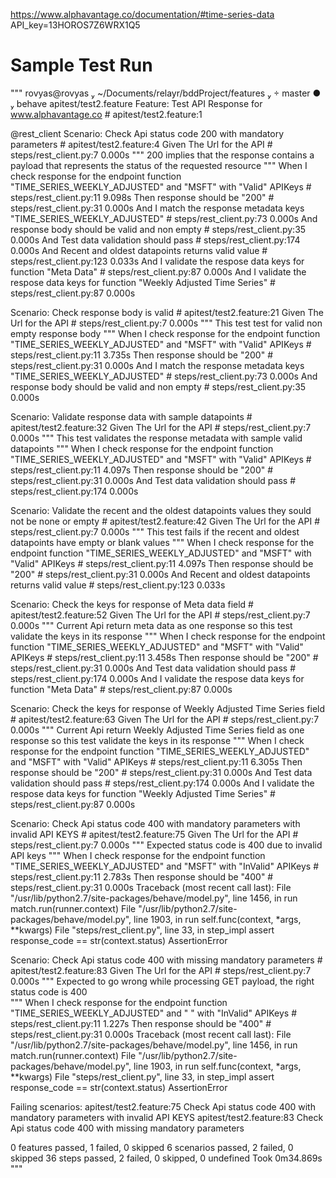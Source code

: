https://www.alphavantage.co/documentation/#time-series-data
API_key=13HOROS7Z6WRX1Q5




# Sample Test Run 


"""
rovyas@rovyas  ~/Documents/relayr/bddProject/features   master ●  behave apitest/test2.feature
Feature: Test API Response for www.alphavantage.co # apitest/test2.feature:1

  @rest_client
  Scenario: Check Api status code 200 with mandatory parameters                                                   # apitest/test2.feature:4
    Given The Url for the API                                                                                     # steps/rest_client.py:7 0.000s
      """
      200 implies that the response contains a payload that represents the status of the requested resource
      """
    When I check response for the endpoint function "TIME_SERIES_WEEKLY_ADJUSTED" and "MSFT" with "Valid" APIKeys # steps/rest_client.py:11 9.098s
    Then response should be "200"                                                                                 # steps/rest_client.py:31 0.000s
    And I match the response metadata keys "TIME_SERIES_WEEKLY_ADJUSTED"                                          # steps/rest_client.py:73 0.000s
    And response body should be valid and non empty                                                               # steps/rest_client.py:35 0.000s
    And Test data validation should pass                                                                          # steps/rest_client.py:174 0.000s
    And Recent and oldest datapoints returns valid value                                                          # steps/rest_client.py:123 0.033s
    And I validate the respose data keys for function "Meta Data"                                                 # steps/rest_client.py:87 0.000s
    And I validate the respose data keys for function "Weekly Adjusted Time Series"                               # steps/rest_client.py:87 0.000s

  Scenario: Check response body is valid                                                                          # apitest/test2.feature:21
    Given The Url for the API                                                                                     # steps/rest_client.py:7 0.000s
      """
      This test test for valid non empty response body
      """
    When I check response for the endpoint function "TIME_SERIES_WEEKLY_ADJUSTED" and "MSFT" with "Valid" APIKeys # steps/rest_client.py:11 3.735s
    Then response should be "200"                                                                                 # steps/rest_client.py:31 0.000s
    And I match the response metadata keys "TIME_SERIES_WEEKLY_ADJUSTED"                                          # steps/rest_client.py:73 0.000s
    And response body should be valid and non empty                                                               # steps/rest_client.py:35 0.000s

  Scenario: Validate response data with sample datapoints                                                         # apitest/test2.feature:32
    Given The Url for the API                                                                                     # steps/rest_client.py:7 0.000s
      """
      This test validates the response metadata with sample valid datapoints
      """
    When I check response for the endpoint function "TIME_SERIES_WEEKLY_ADJUSTED" and "MSFT" with "Valid" APIKeys # steps/rest_client.py:11 4.097s
    Then response should be "200"                                                                                 # steps/rest_client.py:31 0.000s
    And Test data validation should pass                                                                          # steps/rest_client.py:174 0.000s

  Scenario: Validate the recent and the oldest datapoints values they sould not be none or empty                  # apitest/test2.feature:42
    Given The Url for the API                                                                                     # steps/rest_client.py:7 0.000s
      """
      This test fails if the recent and oldest datapoints have  empty or blank values
      """
    When I check response for the endpoint function "TIME_SERIES_WEEKLY_ADJUSTED" and "MSFT" with "Valid" APIKeys # steps/rest_client.py:11 4.097s
    Then response should be "200"                                                                                 # steps/rest_client.py:31 0.000s
    And Recent and oldest datapoints returns valid value                                                          # steps/rest_client.py:123 0.033s

  Scenario: Check the keys for response of Meta data field                                                        # apitest/test2.feature:52
    Given The Url for the API                                                                                     # steps/rest_client.py:7 0.000s
      """
      Current Api return meta data as one response so this test validate  the keys in its response 
      """
    When I check response for the endpoint function "TIME_SERIES_WEEKLY_ADJUSTED" and "MSFT" with "Valid" APIKeys # steps/rest_client.py:11 3.458s
    Then response should be "200"                                                                                 # steps/rest_client.py:31 0.000s
    And Test data validation should pass                                                                          # steps/rest_client.py:174 0.000s
    And I validate the respose data keys for function "Meta Data"                                                 # steps/rest_client.py:87 0.000s

  Scenario: Check the keys for response of Weekly Adjusted Time Series field                                      # apitest/test2.feature:63
    Given The Url for the API                                                                                     # steps/rest_client.py:7 0.000s
      """
      Current Api return Weekly Adjusted Time Series field as one response so this test validate  the keys in its response 
      """
    When I check response for the endpoint function "TIME_SERIES_WEEKLY_ADJUSTED" and "MSFT" with "Valid" APIKeys # steps/rest_client.py:11 6.305s
    Then response should be "200"                                                                                 # steps/rest_client.py:31 0.000s
    And Test data validation should pass                                                                          # steps/rest_client.py:174 0.000s
    And I validate the respose data keys for function "Weekly Adjusted Time Series"                               # steps/rest_client.py:87 0.000s

  Scenario: Check Api status code 400 with mandatory parameters with invalid API KEYS                               # apitest/test2.feature:75
    Given The Url for the API                                                                                       # steps/rest_client.py:7 0.000s
      """
      Expected status code is 400 due to invalid API keys
      """
    When I check response for the endpoint function "TIME_SERIES_WEEKLY_ADJUSTED" and "MSFT" with "InValid" APIKeys # steps/rest_client.py:11 2.783s
    Then response should be "400"                                                                                   # steps/rest_client.py:31 0.000s
      Traceback (most recent call last):
        File "/usr/lib/python2.7/site-packages/behave/model.py", line 1456, in run
          match.run(runner.context)
        File "/usr/lib/python2.7/site-packages/behave/model.py", line 1903, in run
          self.func(context, *args, **kwargs)
        File "steps/rest_client.py", line 33, in step_impl
          assert response_code == str(context.status)
      AssertionError


  Scenario: Check Api status code 400 with missing mandatory parameters                                          # apitest/test2.feature:83
    Given The Url for the API                                                                                    # steps/rest_client.py:7 0.000s
      """
      Expected to go wrong while processing GET payload, the right status code is 400  
      """
    When I check response for the endpoint function "TIME_SERIES_WEEKLY_ADJUSTED" and " " with "InValid" APIKeys # steps/rest_client.py:11 1.227s
    Then response should be "400"                                                                                # steps/rest_client.py:31 0.000s
      Traceback (most recent call last):
        File "/usr/lib/python2.7/site-packages/behave/model.py", line 1456, in run
          match.run(runner.context)
        File "/usr/lib/python2.7/site-packages/behave/model.py", line 1903, in run
          self.func(context, *args, **kwargs)
        File "steps/rest_client.py", line 33, in step_impl
          assert response_code == str(context.status)
      AssertionError



Failing scenarios:
  apitest/test2.feature:75  Check Api status code 400 with mandatory parameters with invalid API KEYS
  apitest/test2.feature:83  Check Api status code 400 with missing mandatory parameters

0 features passed, 1 failed, 0 skipped
6 scenarios passed, 2 failed, 0 skipped
36 steps passed, 2 failed, 0 skipped, 0 undefined
Took 0m34.869s
"""
